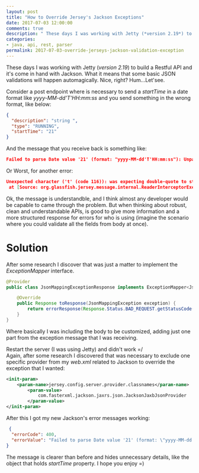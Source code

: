 ```yaml
---
layout: post
title: "How to Override Jersey's Jackson Exceptions"
date: 2017-07-03 12:00:00 
comments: true
description: " These days I was working with Jetty (*version 2.19*) to build a Restful API and it's come in hand with Jackson. What it means that some basic JSON validations will happen automagically. Nice, right? Hum...Let'see."
categories:
- java, api, rest, parser
permalink: 2017-07-03-override-jerseys-jackson-validation-exception
---
```

These days I was working with Jetty (*version 2.19*) to build a Restful API and it's come in hand with Jackson. What it means that some basic JSON validations will happen automagically. Nice, right? Hum...Let'see.

Consider a post endpoint where is necessary to send a *startTime* in a date format like *yyyy-MM-dd'T'HH:mm:ss* and you send something in the wrong format, like below:

```json
{
  "description": "string ",
  "type": "RUNNING",
  "startTime": "21"
}
```

And the message that you receive back is something like:

```json
Failed to parse Date value '21' (format: "yyyy-MM-dd'T'HH:mm:ss"): Unparseable date: "21" (through reference chain: de.egym.recruiting.codingtask.domain.Exercise["startTime"])
```

Or Worst, for another error:

```json
Unexpected character ('t' (code 116)): was expecting double-quote to start field name
 at [Source: org.glassfish.jersey.message.internal.ReaderInterceptorExecutor$UnCloseableInputStream@8c0a6b1; line: 4, column: 4]
 ```

Ok, the message is understandble, and I think almost any developer would be capable to came through the problem. But when thinking about robust, clean and understandable APIs, is good to give more information and a more structured response for errors for who is using (imagine the scenario where you could validate all the fields from body at once). 

# Solution

After some research I discover that was just a matter to implement the *ExceptionMapper* interface.

```java
@Provider
public class JsonMappingExceptionResponse implements ExceptionMapper<JsonMappingException> {

    @Override
    public Response toResponse(JsonMappingException exception) {
        return errorResponse(Response.Status.BAD_REQUEST.getStatusCode(), exception.getOriginalMessage());
    }
}
```

Where basically I was including the body to be customized, adding just one part from the exception message that I was receiving.

Restart the server (I was using Jetty) and didn't work =/  
Again, after some research I discovered that was necessary to exclude one specific provider from my *web.xml* related to Jackson to override the exception that I wanted:

```xml
<init-param>
	<param-name>jersey.config.server.provider.classnames</param-name>
		<param-value>
			com.fasterxml.jackson.jaxrs.json.JacksonJaxbJsonProvider
		</param-value>
</init-param>
```

After this I got my new Jackson's error messages working:

```json
 {
  "errorCode": 400,
  "errorValue": "Failed to parse Date value '21' (format: \"yyyy-MM-dd'T'HH:mm:ss\"): Unparseable date: \"21\""
}
```

The message is clearer than before and hides unnecessary details, like the object that holds *startTime* property. I hope you enjoy =) 
